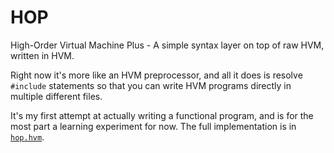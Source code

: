 # HOP

High-Order Virtual Machine Plus - A simple syntax layer on top of raw HVM, written in HVM.

Right now it's more like an HVM preprocessor, and all it does is resolve `#include` statements so that you can write HVM programs directly in multiple different files.

It's my first attempt at actually writing a functional program, and is for the most part a learning experiment for now. The full implementation is in [`hop.hvm`](./hop.hvm).
